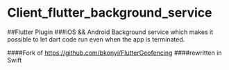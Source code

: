# Client_flutter_background_service

##Flutter Plugin
###iOS && Android
Background service which makes it possible to let dart code run even when the app is terminated.

####Fork of https://github.com/bkonyi/FlutterGeofencing
####rewritten in Swift
